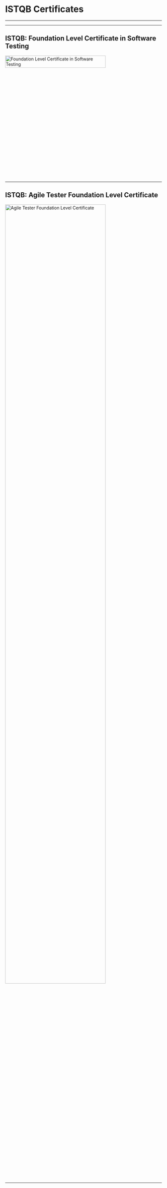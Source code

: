 # ISTQB Certificates
<hr><hr>

## ISTQB: Foundation Level Certificate in Software Testing 
<img width="80%" height="10%" alt="Foundation Level Certificate in Software Testing" src="https://user-images.githubusercontent.com/78098555/135397240-34ea329a-7c58-425f-8ba3-01db9250d080.png">
<hr>

## ISTQB: Agile Tester Foundation Level Certificate 

<img width="80%" alt="Agile Tester Foundation Level Certificate" src="https://user-images.githubusercontent.com/AsheshJain/ISTQB-Certificates/38ed34c1afb63782a71c93520c61a79a07b874b1/CTFL-AT8968India-AsheshJain-r1.pdf">

<hr>


